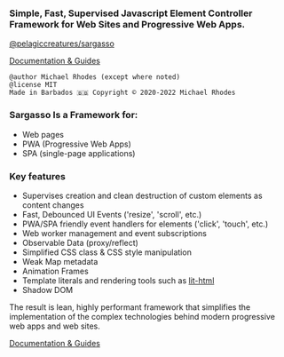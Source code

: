 ### Simple, Fast, Supervised Javascript Element Controller Framework for Web Sites and Progressive Web Apps.

[@pelagiccreatures/sargasso](https://www.npmjs.com/package/@pelagiccreatures/sargasso)

[Documentation & Guides](https://github.com/PelagicCreatures/sargasso/wiki)

```
@author Michael Rhodes (except where noted)
@license MIT
Made in Barbados 🇧🇧 Copyright © 2020-2022 Michael Rhodes
```

### Sargasso Is a Framework for:
* Web pages
* PWA (Progressive Web Apps)
* SPA (single-page applications)

### Key features
* Supervises creation and clean destruction of custom elements as content changes
* Fast, Debounced UI Events ('resize', 'scroll', etc.)
* PWA/SPA friendly event handlers for elements ('click', 'touch', etc.)
* Web worker management and event subscriptions
* Observable Data (proxy/reflect)
* Simplified CSS class & CSS style manipulation
* Weak Map metadata
* Animation Frames
* Template literals and rendering tools such as [lit-html](https://lit-html.polymer-project.org/)
* Shadow DOM

The result is lean, highly performant framework that simplifies the implementation of the complex technologies behind modern progressive web apps and web sites.

[Documentation & Guides](https://github.com/PelagicCreatures/sargasso/wiki)
